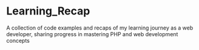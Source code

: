 # Learning_Recap
A collection of code examples and recaps of my learning journey as a web developer, sharing progress in mastering PHP and web development concepts
